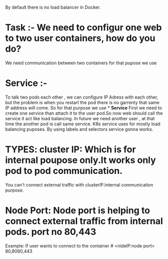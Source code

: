 By default there is no load balancer in Docker.
# Task :- We need to configur one web to two user containers, how do you do?
We need communication between two containers for that pupose we use 
# Service :-
To talk two pods each other , we can configure IP Adress with each other, but the problem is when you restart the pod there is no garrenty that same IP address will come. So for that purpose we use * **Service** 
First we need to create one service than attach it to the user pod.So now web should call the service it act like load balancing. 
In future we need another user , at that time the another pod is call same service.
K8s service uses for mostly load balancing puposes.
By using labels and selectors service gonna works.
# TYPES: cluster IP: Which is for internal poupose only.It works only pod to pod communication.
You can't connect external traffic with clusterIP.Internal communication purpose.
# Node Port: Node port is helping to connect external traffic from internal pods. port no 80,443
Example: If user wants to connect to the container # <nideIP:node port> 80,8080,443




